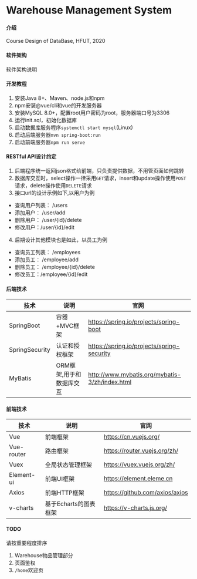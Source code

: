 # Warehouse Management System

#### 介绍
Course Design of DataBase, HFUT, 2020

#### 软件架构
软件架构说明


#### 开发教程
1. 安装Java 8+、Maven、node.js和npm
2. npm安装@vue/cli和vue的开发服务器
3. 安装MySQL 8.0+，配置root用户密码为root，服务器端口号为3306
4. 运行init.sql，初始化数据库
5. 启动数据库服务程序`systemctl start mysql`(Linux)
6. 启动后端服务器`mvn spring-boot:run`
7. 启动前端服务器`npm run serve`

#### RESTful API设计约定
1. 后端程序统一返回json格式给前端，只负责提供数据，不用管页面如何跳转
2. 数据库交互时，select操作一律采用`GET`请求，insert和update操作使用`POST`请求，delete操作使用`DELETE`请求
3. 接口url的设计示例如下,以用户为例
- 查询用户列表： /users
- 添加用户： /user/add
- 删除用户： /user/{id}/delete
- 修改用户：/user/{id}/edit
4. 后期设计其他模块也是如此，以员工为例
- 查询员工列表： /employees
- 添加员工： /employee/add
- 删除员工： /employee/{id}/delete
- 修改员工：/employee/{id}/edit

#### 后端技术

| 技术                 | 说明                | 官网                                                 |
| -------------------- | ------------------- | ---------------------------------------------------- |
| SpringBoot           | 容器+MVC框架        | https://spring.io/projects/spring-boot               |
| SpringSecurity       | 认证和授权框架      | https://spring.io/projects/spring-security           |
| MyBatis              | ORM框架,用于和数据库交互  | http://www.mybatis.org/mybatis-3/zh/index.html       |

#### 前端技术

| 技术       | 说明                  | 官网                                   |
| ---------- | --------------------- | -------------------------------------- |
| Vue        | 前端框架              | https://cn.vuejs.org/                     |
| Vue-router | 路由框架              | https://router.vuejs.org/zh/              |
| Vuex       | 全局状态管理框架      | https://vuex.vuejs.org/zh/               |
| Element-ui    | 前端UI框架            | https://element.eleme.cn               |
| Axios      | 前端HTTP框架          | https://github.com/axios/axios         |
| v-charts   | 基于Echarts的图表框架 | https://v-charts.js.org/               |

#### TODO

请按重要程度排序

1. Warehouse物品管理部分
2. 页面鉴权
3. `/home`欢迎页




